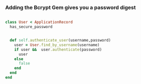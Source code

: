 ### Adding the Bcrypt Gem gives you a password digest

``` ruby

class User < ApplicationRecord
  has_secure_password


  def self.authenticate_user(username,password)
    user = User.find_by_username(username)
    if user &&  user.authenticate(password)
      user
    else
      false
    end
  end
end
```
